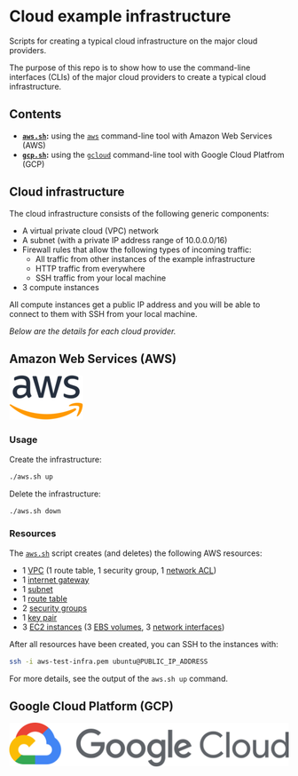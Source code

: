 # Cloud example infrastructure

Scripts for creating a typical cloud infrastructure on the major cloud providers.

The purpose of this repo is to show how to use the command-line interfaces (CLIs) of the major cloud providers to create a typical cloud infrastructure.

## Contents

- **[`aws.sh`](aws.sh):** using the [`aws`](https://aws.amazon.com/cli/) command-line tool with Amazon Web Services (AWS)
- **[`gcp.sh`](gcp.sh):** using the [`gcloud`](https://cloud.google.com/sdk/gcloud) command-line tool with Google Cloud Platfrom (GCP)

## Cloud infrastructure

The cloud infrastructure consists of the following generic components:

- A virtual private cloud (VPC) network
- A subnet (with a private IP address range of 10.0.0.0/16)
- Firewall rules that allow the following types of incoming traffic:
    - All traffic from other instances of the example infrastructure
    - HTTP traffic from everywhere
    - SSH traffic from your local machine
- 3 compute instances

All compute instances get a public IP address and you will be able to connect to them with SSH from your local machine.

_Below are the details for each cloud provider._

## Amazon Web Services (AWS)

![AWS](assets/aws.png)

### Usage

Create the infrastructure:

```bash
./aws.sh up
```
Delete the infrastructure:

```bash
./aws.sh down
```
### Resources

The [`aws.sh`](aws.sh) script creates (and deletes) the following AWS resources:

- 1 [VPC](https://docs.aws.amazon.com/vpc/latest/userguide/what-is-amazon-vpc.html) (1 route table, 1 security group, 1 [network ACL](https://docs.aws.amazon.com/vpc/latest/userguide/vpc-network-acls.html))
- 1 [internet gateway](https://docs.aws.amazon.com/vpc/latest/userguide/VPC_Internet_Gateway.html)
- 1 [subnet](https://docs.aws.amazon.com/vpc/latest/userguide/VPC_Subnets.html)
- 1 [route table](https://docs.aws.amazon.com/vpc/latest/userguide/VPC_Route_Tables.html)
- 2 [security groups](https://docs.aws.amazon.com/vpc/latest/userguide/VPC_SecurityGroups.html)
- 1 [key pair](https://docs.aws.amazon.com/AWSEC2/latest/UserGuide/ec2-key-pairs.html)
- 3 [EC2 instances](https://docs.aws.amazon.com/AWSEC2/latest/UserGuide/concepts.html) (3 [EBS volumes](https://docs.aws.amazon.com/AWSEC2/latest/UserGuide/AmazonEBS.html), 3 [network interfaces](https://docs.aws.amazon.com/AWSEC2/latest/UserGuide/using-eni.html))

After all resources have been created, you can SSH to the instances with:

```bash
ssh -i aws-test-infra.pem ubuntu@PUBLIC_IP_ADDRESS
```

For more details, see the output of the `aws.sh up` command.

## Google Cloud Platform (GCP)

![GCP](assets/gcp.png)
